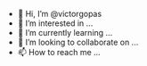 - 👋 Hi, I’m @victorgopas
- 👀 I’m interested in ...
- 🌱 I’m currently learning ...
- 💞️ I’m looking to collaborate on ...
- 📫 How to reach me ...

<!---
victorgopas/victorgopas is a ✨ special ✨ repository because its `README.md` (this file) appears on your GitHub profile.
You can click the Preview link to take a look at your changes.
--->
